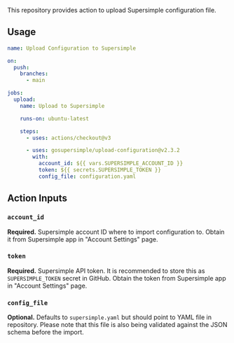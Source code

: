 This repository provides action to upload Supersimple configuration file.

## Usage

```yaml
name: Upload Configuration to Supersimple

on:
  push:
    branches:
      - main

jobs:
  upload:
    name: Upload to Supersimple

    runs-on: ubuntu-latest

    steps:
      - uses: actions/checkout@v3

      - uses: gosupersimple/upload-configuration@v2.3.2
        with:
          account_id: ${{ vars.SUPERSIMPLE_ACCOUNT_ID }}
          token: ${{ secrets.SUPERSIMPLE_TOKEN }}
          config_file: configuration.yaml
```

## Action Inputs

### `account_id`

**Required.** Supersimple account ID where to import configuration to. Obtain it from Supersimple app in "Account Settings" page.

### `token`

**Required.** Supersimple API token. It is recommended to store this as `SUPERSIMPLE_TOKEN` secret in GitHub. Obtain the token from Supersimple app in "Account Settings" page.

### `config_file`

**Optional.** Defaults to `supersimple.yaml` but should point to YAML file in repository. Please note that this file is also being validated against the JSON schema before the import.
